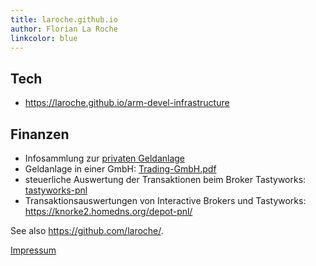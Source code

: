```yaml
---
title: laroche.github.io
author: Florian La Roche
linkcolor: blue
---
```



Tech
----

- <https://laroche.github.io/arm-devel-infrastructure>


Finanzen
--------

- Infosammlung zur [privaten Geldanlage](https://laroche.github.io/private-geldanlage)
- Geldanlage in einer GmbH: [Trading-GmbH.pdf](https://laroche.github.io/trading-gmbh/Trading-GmbH.pdf)
- steuerliche Auswertung der Transaktionen beim Broker Tastyworks: [tastyworks-pnl](https://github.com/laroche/tastyworks-pnl)
- Transaktionsauswertungen von Interactive Brokers und Tastyworks: <https://knorke2.homedns.org/depot-pnl/>


See also <https://github.com/laroche/>.

[Impressum](/impressum)


